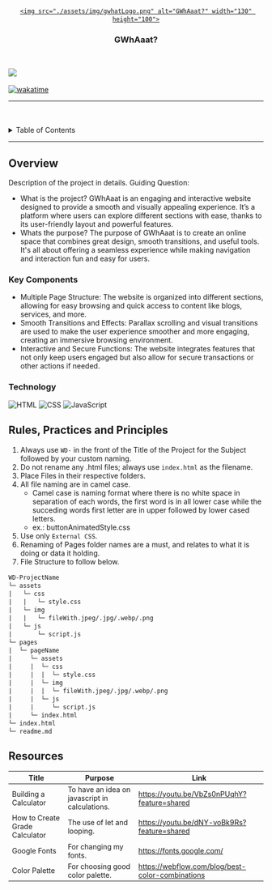 <a name="readme-top">

<br/>

<br />
<div align ="center">
  <a href="https://github.com/zyx-0314/">

    <img src="./assets/img/gwhatLogo.png" alt="GWhAaat?" width="130" height="100">
  </a>

  <h3 align ="center">GWhAaat?</h3>
</div>

<div align ="GWhAaat is a user-friendly GWA (General Weighted Average) calculator designed to help students easily compute their grades. Alongside the calculator, our blog offers insightful articles on studies, college life, and academic success. Visit our About page to learn more about our mission to support students in their academic journey!">
</div>

<br />

<!-- TODO: Change the zyx-0314 into your github username  -->
<!-- TODO: Change the WD-Template-Project into the same name of your folder -->
![](https://visit-counter.vercel.app/counter.png?page=ashklve/AWD-Seatwork-1-6-PH-25)

[![wakatime](https://wakatime.com/badge/user/9bf4e271-9322-4d5f-a0d4-51d767a47c81.svg)](https://wakatime.com/badge/user/9bf4e271-9322-4d5f-a0d4-51d767a47c81.svg)

---

<br />
<br />

<details>
  <summary>Table of Contents</summary>
  <ol>
    <li>
      <a href="#overview">Overview</a>
      <ol>
        <li>
          <a href="#key-components">Key Components</a>
        </li>
        <li>
          <a href="#technology">Technology</a>
        </li>
      </ol>
    </li>
    <li>
      <a href="#rule,-practices-and-principles">Rules, Practices and Principles</a>
    </li>
    <li>
      <a href="#resources">Resources</a>
    </li>
  </ol>
</details>

---

## Overview
Description of the project in details.
Guiding Question:
- What is the project? 
     GWhAaat is an engaging and interactive website designed to provide a smooth and visually appealing experience. It’s a platform where users can explore different sections with ease, thanks to its user-friendly layout and powerful features.
- Whats the purpose?
     The purpose of GWhAaat is to create an online space that combines great design, smooth transitions, and useful tools. It's all about offering a seamless experience while making navigation and interaction fun and easy for users.

### Key Components
- Multiple Page Structure: The website is organized into different sections, allowing for easy browsing and quick access to content like blogs, services, and more.
- Smooth Transitions and Effects: Parallax scrolling and visual transitions are used to make the user experience smoother and more engaging, creating an immersive browsing environment.
- Interactive and Secure Functions: The website integrates features that not only keep users engaged but also allow for secure transactions or other actions if needed.

### Technology
![HTML](https://img.shields.io/badge/HTML-E34F26?style=for-the-badge&logo=html5&logoColor=white)
![CSS](https://img.shields.io/badge/CSS-1572B6?style=for-the-badge&logo=css3&logoColor=white)
![JavaScript](https://img.shields.io/badge/JavaScript-F7DF1E?style=for-the-badge&logo=javascript&logoColor=white)

## Rules, Practices and Principles
1. Always use `WD-` in the front of the Title of the Project for the Subject followed by your custom naming.
2. Do not rename any .html files; always use `index.html` as the filename.
3. Place Files in their respective folders.
4. All file naming are in camel case.
   - Camel case is naming format where there is no white space in separation of each words, the first word is in all lower case while the succeding words first letter are in upper followed by lower cased letters.
   - ex.: buttonAnimatedStyle.css
5. Use only `External CSS`.
6. Renaming of Pages folder names are a must, and relates to what it is doing or data it holding.
7. File Structure to follow below.

```
WD-ProjectName
└─ assets
|   └─ css
|   |   └─ style.css
|   └─ img
|   |   └─ fileWith.jpeg/.jpg/.webp/.png
|   └─ js
|       └─ script.js
└─ pages
|  └─ pageName
|     └─ assets
|     |  └─ css
|     |  |  └─ style.css
|     |  └─ img
|     |  |  └─ fileWith.jpeg/.jpg/.webp/.png
|     |  └─ js
|     |     └─ script.js
|     └─ index.html
└─ index.html
└─ readme.md
```

## Resources

<!-- TODO: Add References -->
| Title | Purpose | Link |
|-|-|-|
| Building a Calculator | To have an idea on javascript in calculations. | https://youtu.be/VbZs0nPUqhY?feature=shared |
| How to Create Grade Calculator | The use of let and looping. | https://youtu.be/dNY-voBk9Rs?feature=shared |
| Google Fonts | For changing my fonts. | https://fonts.google.com/ |
| Color Palette | For choosing good color palette.| https://webflow.com/blog/best-color-combinations |
